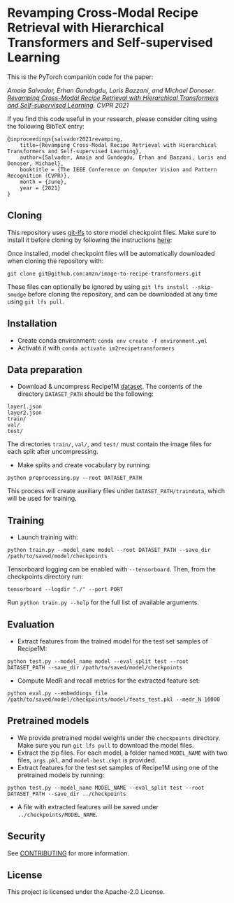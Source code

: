 # Revamping Cross-Modal Recipe Retrieval with Hierarchical Transformers and Self-supervised Learning

This is the PyTorch companion code for the paper:

*Amaia Salvador, Erhan Gundogdu, Loris Bazzani, and Michael Donoser. [Revamping Cross-Modal Recipe Retrieval with Hierarchical Transformers and Self-supervised Learning](TBD). CVPR 2021*

If you find this code useful in your research, please consider citing using the following BibTeX entry:

```
@inproceedings{salvador2021revamping,
    title={Revamping Cross-Modal Recipe Retrieval with Hierarchical Transformers and Self-supervised Learning},
    author={Salvador, Amaia and Gundogdu, Erhan and Bazzani, Loris and Donoser, Michael},
    booktitle = {The IEEE Conference on Computer Vision and Pattern Recognition (CVPR)},
    month = {June},
    year = {2021}
}
```

## Cloning

This repository uses [git-lfs](https://git-lfs.github.com/) to store model checkpoint files. Make sure to install it before cloning by following the instructions [here](https://github.com/git-lfs/git-lfs/wiki/Installation):

Once installed, model checkpoint files will be automatically downloaded when cloning the repository with:

```
git clone git@github.com:amzn/image-to-recipe-transformers.git
```

These files can optionally be ignored by using ```git lfs install --skip-smudge``` before cloning the repository, and can be downloaded at any time using ```git lfs pull```.

## Installation

- Create conda environment: ```conda env create -f environment.yml```
- Activate it with ```conda activate im2recipetransformers```

## Data preparation

- Download & uncompress Recipe1M [dataset](http://im2recipe.csail.mit.edu/dataset/download). The contents of the directory ```DATASET_PATH``` should be the following:

```
layer1.json
layer2.json
train/
val/
test/
```

The directories ```train/```, ```val/```, and ```test/``` must contain the image files for each split after uncompressing.

- Make splits and create vocabulary by running:

```
python preprocessing.py --root DATASET_PATH
```

This process will create auxiliary files under ```DATASET_PATH/traindata```, which will be used for training.

## Training

- Launch training with:

```
python train.py --model_name model --root DATASET_PATH --save_dir /path/to/saved/model/checkpoints
```

Tensorboard logging can be enabled with ```--tensorboard```. Then, from the checkpoints directory run:

```
tensorboard --logdir "./" --port PORT
```

Run ```python train.py --help``` for the full list of available arguments.


## Evaluation

- Extract features from the trained model for the test set samples of Recipe1M:

```
python test.py --model_name model --eval_split test --root DATASET_PATH --save_dir /path/to/saved/model/checkpoints
```

- Compute MedR and recall metrics for the extracted feature set:

```
python eval.py --embeddings_file /path/to/saved/model/checkpoints/model/feats_test.pkl --medr_N 10000
```

## Pretrained models

- We provide pretrained model weights under the ```checkpoints``` directory. Make sure you run ```git lfs pull``` to download the model files.
- Extract the zip files. For each model, a folder named ```MODEL_NAME``` with two files, ```args.pkl```, and ```model-best.ckpt``` is provided.
- Extract features for the test set samples of Recipe1M using one of the pretrained models by running:

```
python test.py --model_name MODEL_NAME --eval_split test --root DATASET_PATH --save_dir ../checkpoints
```

- A file with extracted features will be saved under ```../checkpoints/MODEL_NAME```.

## Security

See [CONTRIBUTING](CONTRIBUTING.md#security-issue-notifications) for more information.

## License

This project is licensed under the Apache-2.0 License.
